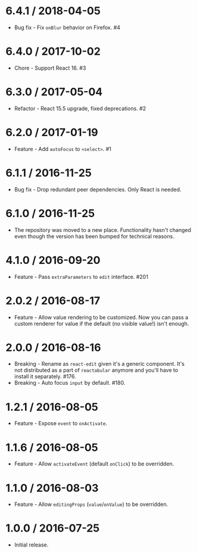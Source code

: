 6.4.1 / 2018-04-05
==================

  * Bug fix - Fix `onBlur` behavior on Firefox. #4

6.4.0 / 2017-10-02
==================

  * Chore - Support React 16. #3

6.3.0 / 2017-05-04
==================

  * Refactor - React 15.5 upgrade, fixed deprecations. #2

6.2.0 / 2017-01-19
==================

  * Feature - Add `autoFocus` to `<select>`. #1

6.1.1 / 2016-11-25
==================

  * Bug fix - Drop redundant peer dependencies. Only React is needed.

6.1.0 / 2016-11-25
==================

  * The repository was moved to a new place. Functionality hasn't changed even though the version has been bumped for technical reasons.

4.1.0 / 2016-09-20
==================

  * Feature - Pass `extraParameters` to `edit` interface. #201

2.0.2 / 2016-08-17
==================

  * Feature - Allow value rendering to be customized. Now you can pass a custom renderer for value if the default (no visible value!) isn't enough.

2.0.0 / 2016-08-16
==================

  * Breaking - Rename as `react-edit` given it's a generic component. It's not distributed as a part of `reactabular` anymore and you'll have to install it separately. #176.
  * Breaking - Auto focus `input` by default. #180.

1.2.1 / 2016-08-05
==================

  * Feature - Expose `event` to `onActivate`.

1.1.6 / 2016-08-05
==================

  * Feature - Allow `activateEvent` (default `onClick`) to be overridden.

1.1.0 / 2016-08-03
==================

  * Feature - Allow `editingProps` (`value`/`onValue`) to be overridden.

1.0.0 / 2016-07-25
==================

  * Initial release.
